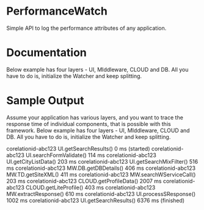 # PerformanceWatch

Simple API to log the performance attributes of any application.

# Documentation

Below example has four layers - UI, MIddleware, CLOUD and DB. All you have to do is, initialize the Watcher and keep splitting. 



# Sample Output

Assume your application has various layers, and you want to trace the response time of individual components, that is possible with this framework. Below example has four layers - UI, MIddleware, CLOUD and DB. All you have to do is, initialize the Watcher and keep splitting. 

corelationid-abc123		UI.getSearchResults()				  0 ms (started)
corelationid-abc123		UI.searchFormValidate()				114 ms
corelationid-abc123		UI.getCityListData()				  203 ms
corelationid-abc123		UI.getSearchMixFilter()				516 ms
corelationid-abc123		MW.DB.getDBDetails()				  406 ms
corelationid-abc123		MW.TD.getSiteXML()					  411 ms
corelationid-abc123		MW.searchWServiceCall()				203 ms
corelationid-abc123		CLOUD.getProfileData()				2007 ms
corelationid-abc123		CLOUD.getLiteProfile()				403 ms
corelationid-abc123		MW.extractResponse()				  610 ms
corelationid-abc123		UI.processSResponse()				  1002 ms
corelationid-abc123		UI.getSearchResults()				  6376 ms (finished)
